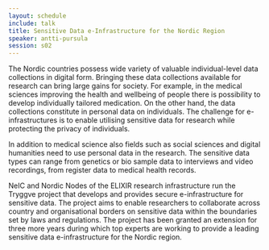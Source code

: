 ```yaml
---
layout: schedule
include: talk
title: Sensitive Data e-Infrastructure for the Nordic Region
speaker: antti-pursula
session: s02
---
```


The Nordic countries possess wide variety of valuable individual-level data
collections in digital  form. Bringing these data collections available for
research can bring large gains for society. For example, in the medical sciences
improving the health and wellbeing of people there is  possibility to develop
individually tailored medication. On the other hand, the data collections
constitute in personal data on individuals. The challenge for e-infrastructures
is to enable utilising sensitive data for research while protecting the privacy
of individuals.

In addition to medical science also fields such as social sciences and digital
humanities need to use personal data in the research. The sensitive data types
can range from genetics or bio sample data to interviews and video recordings,
from register data to medical health records.

NeIC and Nordic Nodes of the ELIXIR research infrastructure run the Tryggve
project that develops and provides secure e-infrastructure for sensitive data.
The project aims to enable researchers to collaborate across country and
organisational borders on sensitive data within the boundaries set by laws and
regulations. The project has been granted an extension for three more years
during which top experts are working to provide a leading sensitive data
e-infrastructure for the Nordic region.
